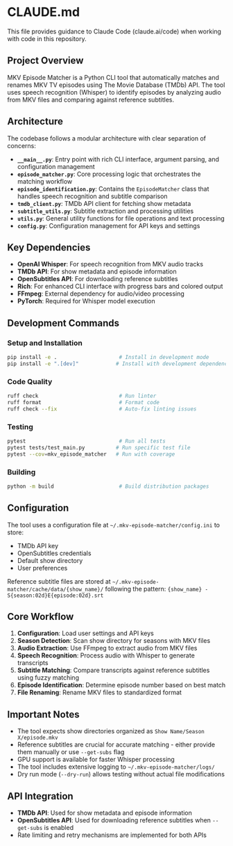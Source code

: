 # CLAUDE.md

This file provides guidance to Claude Code (claude.ai/code) when working with code in this repository.

## Project Overview

MKV Episode Matcher is a Python CLI tool that automatically matches and renames MKV TV episodes using The Movie Database (TMDb) API. The tool uses speech recognition (Whisper) to identify episodes by analyzing audio from MKV files and comparing against reference subtitles.

## Architecture

The codebase follows a modular architecture with clear separation of concerns:

- **`__main__.py`**: Entry point with rich CLI interface, argument parsing, and configuration management
- **`episode_matcher.py`**: Core processing logic that orchestrates the matching workflow
- **`episode_identification.py`**: Contains the `EpisodeMatcher` class that handles speech recognition and subtitle comparison
- **`tmdb_client.py`**: TMDb API client for fetching show metadata
- **`subtitle_utils.py`**: Subtitle extraction and processing utilities
- **`utils.py`**: General utility functions for file operations and text processing
- **`config.py`**: Configuration management for API keys and settings

## Key Dependencies

- **OpenAI Whisper**: For speech recognition from MKV audio tracks
- **TMDb API**: For show metadata and episode information
- **OpenSubtitles API**: For downloading reference subtitles
- **Rich**: For enhanced CLI interface with progress bars and colored output
- **FFmpeg**: External dependency for audio/video processing
- **PyTorch**: Required for Whisper model execution

## Development Commands

### Setup and Installation
```bash
pip install -e .                    # Install in development mode
pip install -e ".[dev]"            # Install with development dependencies
```

### Code Quality
```bash
ruff check                          # Run linter
ruff format                         # Format code
ruff check --fix                    # Auto-fix linting issues
```

### Testing
```bash
pytest                              # Run all tests
pytest tests/test_main.py          # Run specific test file
pytest --cov=mkv_episode_matcher   # Run with coverage
```

### Building
```bash
python -m build                     # Build distribution packages
```

## Configuration

The tool uses a configuration file at `~/.mkv-episode-matcher/config.ini` to store:
- TMDb API key
- OpenSubtitles credentials
- Default show directory
- User preferences

Reference subtitle files are stored at `~/.mkv-episode-matcher/cache/data/{show_name}/` following the pattern: `{show_name} - S{season:02d}E{episode:02d}.srt`

## Core Workflow

1. **Configuration**: Load user settings and API keys
2. **Season Detection**: Scan show directory for seasons with MKV files
3. **Audio Extraction**: Use FFmpeg to extract audio from MKV files
4. **Speech Recognition**: Process audio with Whisper to generate transcripts
5. **Subtitle Matching**: Compare transcripts against reference subtitles using fuzzy matching
6. **Episode Identification**: Determine episode number based on best match
7. **File Renaming**: Rename MKV files to standardized format

## Important Notes

- The tool expects show directories organized as `Show Name/Season X/episode.mkv`
- Reference subtitles are crucial for accurate matching - either provide them manually or use `--get-subs` flag
- GPU support is available for faster Whisper processing
- The tool includes extensive logging to `~/.mkv-episode-matcher/logs/`
- Dry run mode (`--dry-run`) allows testing without actual file modifications

## API Integration

- **TMDb API**: Used for show metadata and episode information
- **OpenSubtitles API**: Used for downloading reference subtitles when `--get-subs` is enabled
- Rate limiting and retry mechanisms are implemented for both APIs